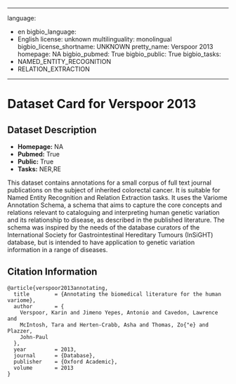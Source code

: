 
---
language: 
- en
bigbio_language: 
- English
license: unknown
multilinguality: monolingual
bigbio_license_shortname: UNKNOWN
pretty_name: Verspoor 2013
homepage: NA
bigbio_pubmed: True
bigbio_public: True
bigbio_tasks: 
- NAMED_ENTITY_RECOGNITION
- RELATION_EXTRACTION
---


# Dataset Card for Verspoor 2013

## Dataset Description

- **Homepage:** NA
- **Pubmed:** True
- **Public:** True
- **Tasks:** NER,RE


This dataset contains annotations for a small corpus of full text journal publications on the subject of inherited colorectal cancer. It is suitable for Named Entity Recognition and Relation Extraction tasks. It uses the Variome Annotation Schema,  a schema that aims to capture the core concepts and relations relevant to cataloguing  and interpreting human genetic variation and its relationship to disease, as described in the published literature. The schema was inspired by the needs of the database curators of the International Society for Gastrointestinal Hereditary Tumours (InSiGHT) database, but is intended to have application to genetic variation information in a range of diseases.



## Citation Information

```
@article{verspoor2013annotating,
  title        = {Annotating the biomedical literature for the human variome},
  author       = {
    Verspoor, Karin and Jimeno Yepes, Antonio and Cavedon, Lawrence and
    McIntosh, Tara and Herten-Crabb, Asha and Thomas, Zo{"e} and Plazzer,
    John-Paul
  },
  year         = 2013,
  journal      = {Database},
  publisher    = {Oxford Academic},
  volume       = 2013
}

```
